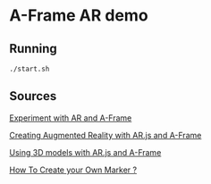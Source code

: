 # A-Frame AR demo

## Running
```
./start.sh
```

## Sources
[Experiment with AR and A-Frame](https://aframe.io/blog/webxr-ar-module/)

[Creating Augmented Reality with AR.js and A-Frame](https://aframe.io/blog/arjs/)

[Using 3D models with AR.js and A-Frame](https://medium.com/@akashkuttappa/using-3d-models-with-ar-js-and-a-frame-84d462efe498)

[How To Create your Own Marker ?](https://medium.com/arjs/how-to-create-your-own-marker-44becbec1105)
